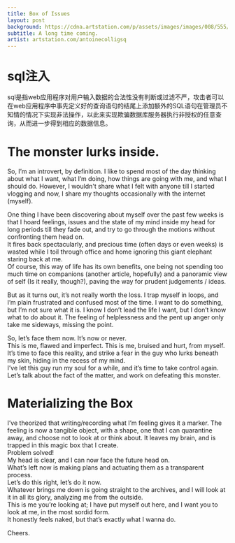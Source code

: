 ```yaml
---
title: Box of Issues
layout: post
background: https://cdna.artstation.com/p/assets/images/images/008/555/002/large/antoine-collignon-bigger.jpg
subtitle: A long time coming.
artist: artstation.com/antoinecolligsq
---
```


# sql注入

sql是指web应用程序对用户输入数据的合法性没有判断或过滤不严，攻击者可以在web应用程序中事先定义好的查询语句的结尾上添加额外的SQL语句在管理员不知情的情况下实现非法操作，以此来实现欺骗数据库服务器执行非授权的任意查询，从而进一步得到相应的数据信息。

# The monster lurks inside.
So, I’m an introvert, by definition. I like to spend most of the day thinking about what I want, what I’m doing, how things are going with me, and what I should do. However, I wouldn't share what I felt with anyone till I started vlogging and now, I share my thoughts occasionally with the internet (myself).

One thing I have been discovering about myself over the past few weeks is that I hoard feelings, issues and the state of my mind inside my head for long periods till they fade out, and try to go through the motions without confronting them head on.
<br/>It fires back spectacularly, and precious time (often days or even weeks) is wasted while I toil through office and home ignoring this giant elephant staring back at me.
<br/>Of course, this way of life has its own benefits, one being not spending too much time on companions (another article, hopefully) and a panoramic view of self (Is it really, though?), paving the way for prudent judgements / ideas. 

But as it turns out, it’s not really worth the loss. I trap myself in loops, and I’m plain frustrated and confused most of the time. I want to do something, but I’m not sure what it is. I know I don’t lead the life I want, but I don’t know what to do about it. The feeling of helplessness and the pent up anger only take me sideways, missing the point.

So, let’s face them now. It’s now or never.
<br/>This is me, flawed and imperfect. This is me, bruised and hurt, from myself.
<br/>It’s time to face this reality, and strike a fear in the guy who lurks beneath my skin, hiding in the recess of my mind.
<br/>I’ve let this guy run my soul for a while, and it’s time to take control again.
<br/>Let’s talk about the fact of the matter, and work on defeating this monster.

# Materializing the Box
I’ve theorized that writing/recording what I’m feeling gives it a marker. The feeling is now a tangible object, with a shape, one that I can quarantine away, and choose not to look at or think about. It leaves my brain, and is trapped in this magic box that I create. 
<br/>Problem solved!
<br/>My head is clear, and I can now face the future head on.
<br/>What’s left now is making plans and actuating them as a transparent process.
<br/>Let’s do this right, let’s do it now.
<br/>Whatever brings me down is going straight to the archives, and I will look at it in all its glory, analyzing me from the outside.
<br/>This is me you’re looking at; I have put myself out here, and I want you to look at me, in the most sordid form.
<br/>It honestly feels naked, but that’s exactly what I wanna do.

Cheers.